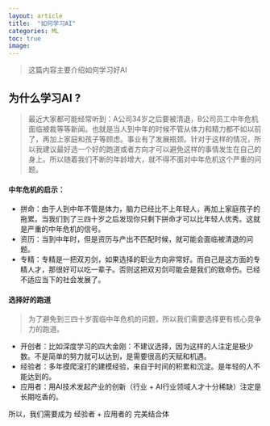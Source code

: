 ```yaml
---
layout: article
title:  "如何学习AI"
categories: ML
toc: true
image:
---
```


> 这篇内容主要介绍如何学习好AI

## 为什么学习AI ?
> 最近大家都可能经常听到：A公司34岁之后要被清退，B公司员工中年危机面临被裁等等新闻。也就是当人到中年的时候不管从体力和精力都不如以前了，再加上家庭和孩子等顾虑。事业有了发展瓶颈。针对于这样的情况，所以我建议最好选一个好的跑道或者方向才可以避免这样的事情发生在自己的身上。所以随着我们不断的年龄增大，就不得不面对中年危机这个严重的问题。

#### 中年危机的启示：
* 拼命：由于人到中年不管是体力，脑力已经比不上年轻人，再加上家庭孩子的拖累。当我们到了三四十岁之后发现你只剩下拼命才可以比年轻人优秀。这就是严重的中年危机的信号。
* 资历：当到中年时，但是资历与产出不匹配时候，就可能会面临被清退的问题。
* 专精：专精是一把双刃剑，如果选择的职业方向非常好。而自己是这方面的专精人才，那很好可以吃一辈子。否则这把双刃剑可能会是我们的致命伤。已经不适应当下的社会发展了。

#### 选择好的跑道
> 为了避免到三四十岁面临中年危机的问题，所以我们需要选择更有核心竞争力的跑道。

* 开创者：比如深度学习的四大金刚：不建议选择，因为这样的人注定是极少数。不是简单的努力就可以达到，是需要很高的天赋和机遇。
* 经验者：多年摸爬滚打的建模经验，来自于时间的积累和沉淀。是年轻的人不能达到的。
* 应用者：用AI技术发起产业的创新（行业 + AI行业领域人才十分稀缺）注定是长期吃香的。

所以，我们需要成为 经验者 + 应用者的 完美结合体
    
